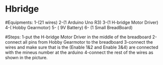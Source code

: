 # Hbridge

#Equipments:
1-(21 wires)
2-(1  Arduino Uno R3)
3-(1   H-bridge Motor Driver)
4-( Hobby Gearmotor)
5- ( 9V Battery)
6- (1 Small BreadBoard)

#Steps:
1-put the H-bridge Motor Driver in the middle of the breadboard
2-connect all pins from Hobby Gearmotor to the breadboard
3-connect the wires and make sure that is the (Enable 1&2 and Enable 3&4) are connected with the mineus number at the arduino
4-connect the rest of the wires as shown in the picture.
